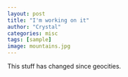 ```yaml
---
layout: post
title: "I'm working on it"
author: "Crystal"
categories: misc
tags: [sample]
image: mountains.jpg
---
```


This stuff has changed since geocities.